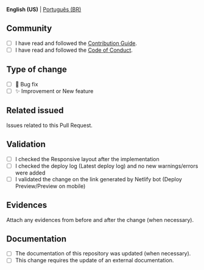 **English (US)** | [Português (BR)](?quick_pull=1)

## Community

* [ ] I have read and followed the [Contribution Guide](.github/CONTRIBUTING.md).
* [ ] I have read and followed the [Code of Conduct](.github/CODE_OF_CONDUCT.md).

## Type of change

* [ ] 🐞 Bug fix
* [ ] ✨ Improvement or New feature

## Related issued
Issues related to this Pull Request.

<!--
Consider opening an issue related to the change or talk to someone to open so we can keep the changes mapped.

In case this Pull Request resolves any existing issues, link them using a keyword so when this is merged the issue will be closed.

Ex.: Solves #123

More details: https://docs.github.com/pt/issues/tracking-your-work-with-issues/linking-a-pull-request-to-an-issue
-->

## Validation

* [ ] I checked the Responsive layout after the implementation
* [ ] I checked the deploy log (Latest deploy log) and no new warnings/errors were added
* [ ] I validated the change on the link generated by Netlify bot (Deploy Preview/Preview on mobile)

## Evidences
Attach any evidences from before and after the change (when necessary).

<!-- You can drag and drop images here. -->

## Documentation

* [ ] The documentation of this repository was updated (when necessary).
* [ ] This change requires the update of an external documentation.

